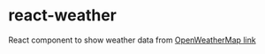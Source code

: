 # react-weather

React component to show weather data from [OpenWeatherMap link](https://openweathermap.org/api)
